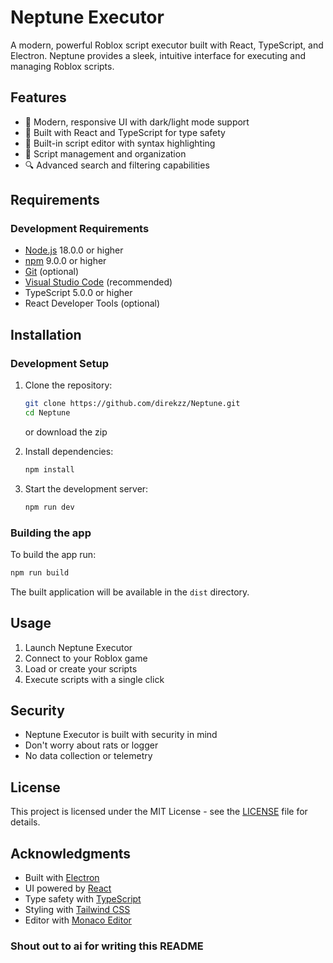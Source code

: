 # Neptune Executor

A modern, powerful Roblox script executor built with React, TypeScript, and Electron. Neptune provides a sleek, intuitive interface for executing and managing Roblox scripts.

## Features

- 🎨 Modern, responsive UI with dark/light mode support
- 🎯 Built with React and TypeScript for type safety
- 📝 Built-in script editor with syntax highlighting
- 📁 Script management and organization
- 🔍 Advanced search and filtering capabilities

## Requirements

### Development Requirements

- [Node.js](https://nodejs.org/en) 18.0.0 or higher
- [npm](https://docs.npmjs.com/downloading-and-installing-node-js-and-npm) 9.0.0 or higher
- [Git](https://git-scm.com/) (optional)
- [Visual Studio Code](https://code.visualstudio.com/) (recommended)
- TypeScript 5.0.0 or higher
- React Developer Tools (optional)

## Installation

### Development Setup

1. Clone the repository:

   ```bash
   git clone https://github.com/direkzz/Neptune.git
   cd Neptune
   ```
   or download the zip

2. Install dependencies:

   ```bash
   npm install
   ```

3. Start the development server:
   ```bash
   npm run dev
   ```

### Building the app

To build the app run:

```bash
npm run build
```

The built application will be available in the `dist` directory.

## Usage

1. Launch Neptune Executor
2. Connect to your Roblox game
3. Load or create your scripts
4. Execute scripts with a single click

## Security

- Neptune Executor is built with security in mind
- Don't worry about rats or logger
- No data collection or telemetry

## License

This project is licensed under the MIT License - see the [LICENSE](LICENSE) file for details.

## Acknowledgments

- Built with [Electron](https://www.electronjs.org/)
- UI powered by [React](https://reactjs.org/)
- Type safety with [TypeScript](https://www.typescriptlang.org/)
- Styling with [Tailwind CSS](https://tailwindcss.com/)
- Editor with [Monaco Editor](https://www.npmjs.com/package/@monaco-editor/react)

### Shout out to ai for writing this README